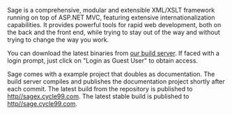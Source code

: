 Sage is a comprehensive, modular and extensible XML/XSLT framework running on top of ASP.NET MVC, featuring extensive internationalization capabilities.
It provides powerful tools for rapid web development, both on the back and the front end, while trying to stay out of the way and without trying to change the way you work.

You can download the latest binaries from <a href="http://cycle99.com:808/viewLog.html?buildId=lastSuccessful&amp;buildTypeId=bt5&amp;tab=artifacts">our build server</a>. If faced with a login prompt, just click on "Login as Guest User" to obtain access.

Sage comes with a example project that doubles as documentation. The build server compiles and publishes the documentation project shortly after each commit. The latest build from the repository is published to <a href="http//sagex.cycle99.com">http//sagex.cycle99.com</a>. The latest stable build is published to <a href="http//sage.cycle99.com">http//sage.cycle99.com</a>.

